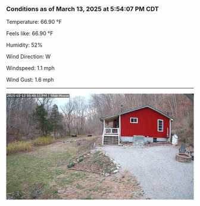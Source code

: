### Conditions as of March 13, 2025 at 5:54:07 PM CDT 

Temperature: 66.90 &deg;F

Feels like: 66.90 &deg;F

Humidity: 52%

Wind Direction: W

Windspeed: 1.1 mph

Wind Gust: 1.6 mph

---

<img src="./images/latest.jpeg"/>

